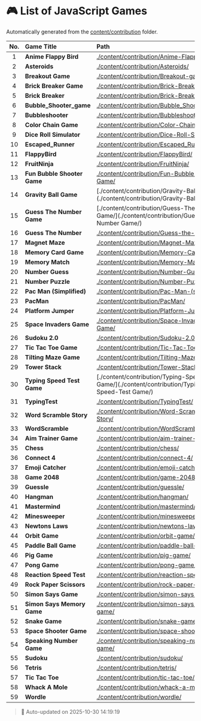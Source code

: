 # 🎮 List of JavaScript Games

Automatically generated from the [content/contribution](./content/contribution) folder.

| No. | Game Title | Path |
|:--:|:----------------|:----------------------------|
| 1 | **Anime Flappy Bird** | [./content/contribution/Anime-Flappy-Bird/](./content/contribution/Anime-Flappy-Bird/) |
| 2 | **Asteroids** | [./content/contribution/Asteroids/](./content/contribution/Asteroids/) |
| 3 | **Breakout Game** | [./content/contribution/Breakout-game/](./content/contribution/Breakout-game/) |
| 4 | **Brick Breaker Game** | [./content/contribution/Brick-Breaker-Game/](./content/contribution/Brick-Breaker-Game/) |
| 5 | **Brick Breaker** | [./content/contribution/Brick-Breaker/](./content/contribution/Brick-Breaker/) |
| 6 | **Bubble_Shooter_game** | [./content/contribution/Bubble_Shooter_game/](./content/contribution/Bubble_Shooter_game/) |
| 7 | **Bubbleshooter** | [./content/contribution/Bubbleshooter/](./content/contribution/Bubbleshooter/) |
| 8 | **Color Chain Game** | [./content/contribution/Color-Chain-game/](./content/contribution/Color-Chain-game/) |
| 9 | **Dice Roll Simulator** | [./content/contribution/Dice-Roll-Simulator/](./content/contribution/Dice-Roll-Simulator/) |
| 10 | **Escaped_Runner** | [./content/contribution/Escaped_Runner/](./content/contribution/Escaped_Runner/) |
| 11 | **FlappyBird** | [./content/contribution/FlappyBird/](./content/contribution/FlappyBird/) |
| 12 | **FruitNinja** | [./content/contribution/FruitNinja/](./content/contribution/FruitNinja/) |
| 13 | **Fun Bubble Shooter Game** | [./content/contribution/Fun-Bubble-Shooter-Game/](./content/contribution/Fun-Bubble-Shooter-Game/) |
| 14 | **Gravity Ball Game** | [./content/contribution/Gravity-Ball Game/](./content/contribution/Gravity-Ball Game/) |
| 15 | **Guess The Number Game** | [./content/contribution/Guess-The-Number Game/](./content/contribution/Guess-The-Number Game/) |
| 16 | **Guess The Number** | [./content/contribution/Guess-the-number/](./content/contribution/Guess-the-number/) |
| 17 | **Magnet Maze** | [./content/contribution/Magnet-Maze/](./content/contribution/Magnet-Maze/) |
| 18 | **Memory Card Game** | [./content/contribution/Memory-Card-Game/](./content/contribution/Memory-Card-Game/) |
| 19 | **Memory Match** | [./content/contribution/Memory-Match/](./content/contribution/Memory-Match/) |
| 20 | **Number Guess** | [./content/contribution/Number-Guess/](./content/contribution/Number-Guess/) |
| 21 | **Number Puzzle** | [./content/contribution/Number-Puzzle/](./content/contribution/Number-Puzzle/) |
| 22 | **Pac Man (Simplified)** | [./content/contribution/Pac-Man-(simplified)/](./content/contribution/Pac-Man-(simplified)/) |
| 23 | **PacMan** | [./content/contribution/PacMan/](./content/contribution/PacMan/) |
| 24 | **Platform Jumper** | [./content/contribution/Platform-Jumper/](./content/contribution/Platform-Jumper/) |
| 25 | **Space Invaders Game** | [./content/contribution/Space-Invaders-Game/](./content/contribution/Space-Invaders-Game/) |
| 26 | **Sudoku 2.0** | [./content/contribution/Sudoku-2.0/](./content/contribution/Sudoku-2.0/) |
| 27 | **Tic Tac Toe Game** | [./content/contribution/Tic-Tac-Toe-Game/](./content/contribution/Tic-Tac-Toe-Game/) |
| 28 | **Tilting Maze Game** | [./content/contribution/Tilting-Maze-Game/](./content/contribution/Tilting-Maze-Game/) |
| 29 | **Tower Stack** | [./content/contribution/Tower-Stack/](./content/contribution/Tower-Stack/) |
| 30 | **Typing Speed Test Game** | [./content/contribution/Typing-Speed-Test Game/](./content/contribution/Typing-Speed-Test Game/) |
| 31 | **TypingTest** | [./content/contribution/TypingTest/](./content/contribution/TypingTest/) |
| 32 | **Word Scramble Story** | [./content/contribution/Word-Scramble-Story/](./content/contribution/Word-Scramble-Story/) |
| 33 | **WordScramble** | [./content/contribution/WordScramble/](./content/contribution/WordScramble/) |
| 34 | **Aim Trainer Game** | [./content/contribution/aim-trainer-game/](./content/contribution/aim-trainer-game/) |
| 35 | **Chess** | [./content/contribution/chess/](./content/contribution/chess/) |
| 36 | **Connect 4** | [./content/contribution/connect-4/](./content/contribution/connect-4/) |
| 37 | **Emoji Catcher** | [./content/contribution/emoji-catcher/](./content/contribution/emoji-catcher/) |
| 38 | **Game 2048** | [./content/contribution/game-2048/](./content/contribution/game-2048/) |
| 39 | **Guessle** | [./content/contribution/guessle/](./content/contribution/guessle/) |
| 40 | **Hangman** | [./content/contribution/hangman/](./content/contribution/hangman/) |
| 41 | **Mastermind** | [./content/contribution/mastermind/](./content/contribution/mastermind/) |
| 42 | **Minesweeper** | [./content/contribution/minesweeper/](./content/contribution/minesweeper/) |
| 43 | **Newtons Laws** | [./content/contribution/newtons-laws/](./content/contribution/newtons-laws/) |
| 44 | **Orbit Game** | [./content/contribution/orbit-game/](./content/contribution/orbit-game/) |
| 45 | **Paddle Ball Game** | [./content/contribution/paddle-ball-game/](./content/contribution/paddle-ball-game/) |
| 46 | **Pig Game** | [./content/contribution/pig-game/](./content/contribution/pig-game/) |
| 47 | **Pong Game** | [./content/contribution/pong-game/](./content/contribution/pong-game/) |
| 48 | **Reaction Speed Test** | [./content/contribution/reaction-speed-test/](./content/contribution/reaction-speed-test/) |
| 49 | **Rock Paper Scissors** | [./content/contribution/rock-paper-scissors/](./content/contribution/rock-paper-scissors/) |
| 50 | **Simon Says Game** | [./content/contribution/simon-says-game/](./content/contribution/simon-says-game/) |
| 51 | **Simon Says Memory Game** | [./content/contribution/simon-says-memory-game/](./content/contribution/simon-says-memory-game/) |
| 52 | **Snake Game** | [./content/contribution/snake-game/](./content/contribution/snake-game/) |
| 53 | **Space Shooter Game** | [./content/contribution/space-shooter-game/](./content/contribution/space-shooter-game/) |
| 54 | **Speaking Number Game** | [./content/contribution/speaking-number-game/](./content/contribution/speaking-number-game/) |
| 55 | **Sudoku** | [./content/contribution/sudoku/](./content/contribution/sudoku/) |
| 56 | **Tetris** | [./content/contribution/tetris/](./content/contribution/tetris/) |
| 57 | **Tic Tac Toe** | [./content/contribution/tic-tac-toe/](./content/contribution/tic-tac-toe/) |
| 58 | **Whack A Mole** | [./content/contribution/whack-a-mole/](./content/contribution/whack-a-mole/) |
| 59 | **Wordle** | [./content/contribution/wordle/](./content/contribution/wordle/) |

> 🧩 Auto-updated on 2025-10-30 14:19:19
